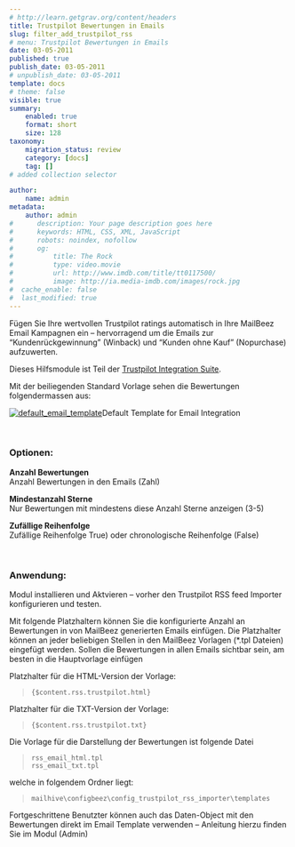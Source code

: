 ```yaml
---
# http://learn.getgrav.org/content/headers
title: Trustpilot Bewertungen in Emails
slug: filter_add_trustpilot_rss
# menu: Trustpilot Bewertungen in Emails
date: 03-05-2011
published: true
publish_date: 03-05-2011
# unpublish_date: 03-05-2011
template: docs
# theme: false
visible: true
summary:
    enabled: true
    format: short
    size: 128
taxonomy:
    migration_status: review
    category: [docs]
    tag: []
# added collection selector

author:
    name: admin
metadata:
    author: admin
#      description: Your page description goes here
#      keywords: HTML, CSS, XML, JavaScript
#      robots: noindex, nofollow
#      og:
#          title: The Rock
#          type: video.movie
#          url: http://www.imdb.com/title/tt0117500/
#          image: http://ia.media-imdb.com/images/rock.jpg
#  cache_enable: false
#  last_modified: true
---
```


Fügen Sie Ihre wertvollen Trustpilot ratings automatisch in Ihre MailBeez Email Kampagnen ein – hervorragend um die Emails zur “Kundenrückgewinnung” (Winback) und “Kunden ohne Kauf” (Nopurchase) aufzuwerten.

Dieses Hilfsmodule ist Teil der [Trustpilot Integration Suite](/documentation/configbeez/config_trustpilot_rss_importer/?lang=de "Trustpilot Integration Suite").

Mit der beiliegenden Standard Vorlage sehen die Bewertungen folgendermassen aus:

[![](http://www.mailbeez.com/wp-content/uploads/2011/05/default_email_template-300x289.png "default_email_template")](http://www.mailbeez.com/wp-content/uploads/2011/05/default_email_template.png)Default Template for Email Integration

 

 

### Optionen:

**Anzahl Bewertungen**  
 Anzahl Bewertungen in den Emails (Zahl)

**Mindestanzahl Sterne**  
 Nur Bewertungen mit mindestens diese Anzahl Sterne anzeigen (3-5)

**Zufällige Reihenfolge**  
 Zufällige Reihenfolge True) oder chronologische Reihenfolge (False)

 

### Anwendung:

Modul installieren und Aktvieren – vorher den Trustpilot RSS feed Importer konfigurieren und testen.

Mit folgende Platzhaltern können Sie die konfigurierte Anzahl an Bewertungen in von MailBeez generierten Emails einfügen. Die Platzhalter können an jeder beliebigen Stellen in den MailBeez Vorlagen (\*.tpl Dateien) eingefügt werden. Sollen die Bewertungen in allen Emails sichtbar sein, am besten in die Hauptvorlage einfügen

Platzhalter für die HTML-Version der Vorlage:

> `{$content.rss.trustpilot.html}`

Platzhalter für die TXT-Version der Vorlage:

> `{$content.rss.trustpilot.txt}`

Die Vorlage für die Darstellung der Bewertungen ist folgende Datei

> `rss_email_html.tpl`  
> `rss_email_txt.tpl`

welche in folgendem Ordner liegt:

> `mailhive\configbeez\config_trustpilot_rss_importer\templates`

Fortgeschrittene Benutzter können auch das Daten-Object mit den Bewertungen direkt im Email Template verwenden – Anleitung hierzu finden Sie im Modul (Admin)
